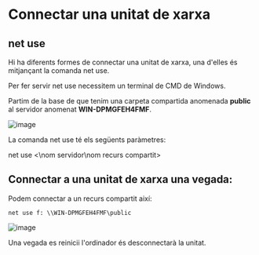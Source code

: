 # Connectar una unitat de xarxa

## net use

Hi ha diferents formes de connectar una unitat de xarxa, una d'elles és mitjançant la comanda net use.

Per fer servir net use necessitem un terminal de CMD de Windows.

Partim de la base de que tenim una carpeta compartida anomenada **public** al servidor anomenat **WIN-DPMGFEH4FMF**.

![image](https://github.com/XaSaFa/MP04/assets/110727546/c603ea50-b6da-4281-b1d7-e956f455ce53)

La comanda net use té els següents paràmetres:

net use <lletra unitat> <\\nom servidor\nom recurs compartit> </usuari>

## Connectar a una unitat de xarxa una vegada:

Podem connectar a un recurs compartit així:

```
net use f: \\WIN-DPMGFEH4FMF\public
```

![image](https://github.com/XaSaFa/MP04/assets/110727546/d6a22411-e966-45c4-a80d-6c48d6556316)

Una vegada es reinicii l'ordinador és desconnectarà la unitat.
